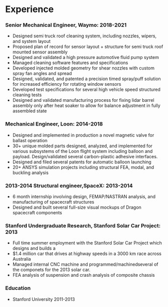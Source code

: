 


# Experience
### Senior Mechanical Engineer, Waymo:  2018-2021  
* Designed semi truck roof cleaning system, including nozzles, wipers, and system layout
* Proposed plan of record for sensor layout + structure for semi truck roof mounted sensor assembly
* Designed and validated a high pressure automotive fluid pump system
* Managed cleaning software features and specifications
* Developed injected molded geometry for shear nozzles with custom spray fan angles and spread
* Designed, validated, and patented a precision timed spray/puff solution for increased efficiency for rotating window sensors
* Developed test specifications for several high vehicle speed structured cleaning tests
* Designed and validated manufacturing process for fixing lidar barrel assembly only after heat soaker to allow for balance adjustment in fully assembled state

### Mechanical Engineer, Loon: 2014-2018	
* Designed and implemented in production a novel magnetic valve for ballast operation
* 30+ unique molded parts designed, analyzed, and implemented for various subsystems of the Loon flight system including balloon and payload. Design/validated several carbon-plastic adhesive interfaces.
* Designed and filed several patents for automatic balloon launching
* 20+  ANSYS simulation projects including structural FEA, modal, and buckling analysis 

### 2013-2014	Structural engineer,SpaceX: 2013-2014	
* 6 month internship involving design, FEMAP/NASTRAN analysis, and manufacturing of spacecraft structures
* Designed and built several full-size visual mockups of Dragon spacecraft components

### Stanford Undergraduate Research, Stanford Solar Car Project: 2013
* Full time summer employment with the Stanford Solar Car Project which designs and builds a
* $1.4 million car that drives at highway speeds in a 3000 km race across Australia
* Managed internal CNC machine and programmed/machinedseveral of the componets for the 2013 solar car.
* FEA analysis of suspension and crash analysis of composite chassis
### Education
* Stanford University 2011-2013
